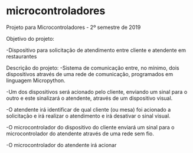 # microcontroladores

Projeto para Microcontroladores - 2º semestre de 2019

Objetivo do projeto:

-Dispositivo para solicitação de atendimento entre cliente e atendente em restaurantes

Descrição do projeto:
-Sistema de comunicação entre, no mínimo, dois dispositivos através de uma rede de comunicação, programados em linguagem Micropython.

-Um dos dispositivos será acionado pelo cliente, enviando um sinal para o outro e este sinalizará o atendente, através de um dispositivo visual.

-O atendente irá identificar de qual cliente (ou mesa) foi acionado a solicitação e irá realizar o atendimento e irá desativar o sinal visual.

-O microcontrolador do dispositivo do cliente enviará um sinal para o microcontrolador do atendente através de uma rede sem fio.

-O microcontrolador do atendente irá acionar

